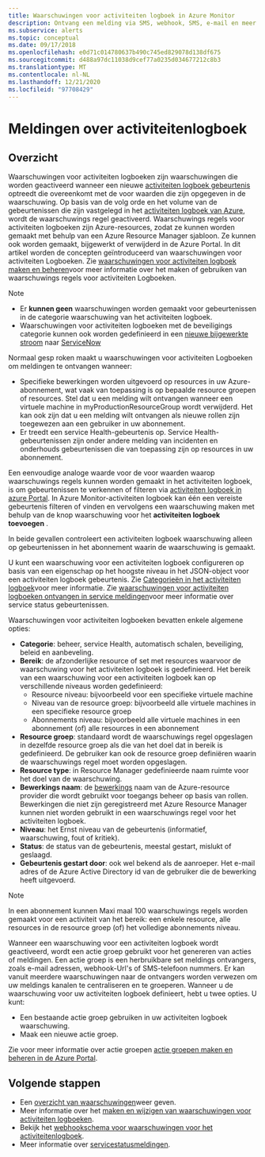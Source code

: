 ```yaml
---
title: Waarschuwingen voor activiteiten logboek in Azure Monitor
description: Ontvang een melding via SMS, webhook, SMS, e-mail en meer wanneer bepaalde gebeurtenissen in het activiteiten logboek optreden.
ms.subservice: alerts
ms.topic: conceptual
ms.date: 09/17/2018
ms.openlocfilehash: e0d71c014780637b490c745ed829078d138df675
ms.sourcegitcommit: d488a97dc11038d9cef77a0235d034677212c8b3
ms.translationtype: MT
ms.contentlocale: nl-NL
ms.lasthandoff: 12/21/2020
ms.locfileid: "97708429"
---
```

# <a name="alerts-on-activity-log"></a>Meldingen over activiteitenlogboek

## <a name="overview"></a>Overzicht

Waarschuwingen voor activiteiten logboeken zijn waarschuwingen die worden geactiveerd wanneer een nieuwe [activiteiten logboek gebeurtenis](activity-log-schema.md) optreedt die overeenkomt met de voor waarden die zijn opgegeven in de waarschuwing. Op basis van de volg orde en het volume van de gebeurtenissen die zijn vastgelegd in het [activiteiten logboek van Azure](platform-logs-overview.md), wordt de waarschuwings regel geactiveerd. Waarschuwings regels voor activiteiten logboeken zijn Azure-resources, zodat ze kunnen worden gemaakt met behulp van een Azure Resource Manager sjabloon. Ze kunnen ook worden gemaakt, bijgewerkt of verwijderd in de Azure Portal. In dit artikel worden de concepten geïntroduceerd van waarschuwingen voor activiteiten Logboeken. Zie [waarschuwingen voor activiteiten logboek maken en beheren](alerts-activity-log.md)voor meer informatie over het maken of gebruiken van waarschuwings regels voor activiteiten Logboeken.

> [!NOTE]
> * Er **kunnen geen** waarschuwingen worden gemaakt voor gebeurtenissen in de categorie waarschuwing van het activiteiten logboek.
> * Waarschuwingen voor activiteiten logboeken met de beveiligings categorie kunnen ook worden gedefinieerd in een [nieuwe bijgewerkte stroom](https://docs.microsoft.com/azure/security-center/continuous-export?tabs=azure-portal) naar [ServiceNow](https://docs.microsoft.com/azure/security-center/export-to-siem)

Normaal gesp roken maakt u waarschuwingen voor activiteiten Logboeken om meldingen te ontvangen wanneer:

* Specifieke bewerkingen worden uitgevoerd op resources in uw Azure-abonnement, wat vaak van toepassing is op bepaalde resource groepen of resources. Stel dat u een melding wilt ontvangen wanneer een virtuele machine in myProductionResourceGroup wordt verwijderd. Het kan ook zijn dat u een melding wilt ontvangen als nieuwe rollen zijn toegewezen aan een gebruiker in uw abonnement.
* Er treedt een service Health-gebeurtenis op. Service Health-gebeurtenissen zijn onder andere melding van incidenten en onderhouds gebeurtenissen die van toepassing zijn op resources in uw abonnement.

Een eenvoudige analoge waarde voor de voor waarden waarop waarschuwings regels kunnen worden gemaakt in het activiteiten logboek, is om gebeurtenissen te verkennen of filteren via [activiteiten logboek in azure Portal](./activity-log.md#view-the-activity-log). In Azure Monitor-activiteiten logboek kan één een vereiste gebeurtenis filteren of vinden en vervolgens een waarschuwing maken met behulp van de knop waarschuwing voor het **activiteiten logboek toevoegen** .

In beide gevallen controleert een activiteiten logboek waarschuwing alleen op gebeurtenissen in het abonnement waarin de waarschuwing is gemaakt.

U kunt een waarschuwing voor een activiteiten logboek configureren op basis van een eigenschap op het hoogste niveau in het JSON-object voor een activiteiten logboek gebeurtenis. Zie [Categorieën in het activiteiten logboek](./activity-log.md#view-the-activity-log)voor meer informatie. Zie [waarschuwingen voor activiteiten logboeken ontvangen in service meldingen](../../service-health/alerts-activity-log-service-notifications-portal.md)voor meer informatie over service status gebeurtenissen. 

Waarschuwingen voor activiteiten logboeken bevatten enkele algemene opties:

- **Categorie**: beheer, service Health, automatisch schalen, beveiliging, beleid en aanbeveling. 
- **Bereik**: de afzonderlijke resource of set met resources waarvoor de waarschuwing voor het activiteiten logboek is gedefinieerd. Het bereik van een waarschuwing voor een activiteiten logboek kan op verschillende niveaus worden gedefinieerd:
    - Resource niveau: bijvoorbeeld voor een specifieke virtuele machine
    - Niveau van de resource groep: bijvoorbeeld alle virtuele machines in een specifieke resource groep
    - Abonnements niveau: bijvoorbeeld alle virtuele machines in een abonnement (of) alle resources in een abonnement
- **Resource groep**: standaard wordt de waarschuwings regel opgeslagen in dezelfde resource groep als die van het doel dat in bereik is gedefinieerd. De gebruiker kan ook de resource groep definiëren waarin de waarschuwings regel moet worden opgeslagen.
- **Resource type**: in Resource Manager gedefinieerde naam ruimte voor het doel van de waarschuwing.
- **Bewerkings naam**: de [bewerkings](../../role-based-access-control/resource-provider-operations.md) naam van de Azure-resource provider die wordt gebruikt voor toegangs beheer op basis van rollen. Bewerkingen die niet zijn geregistreerd met Azure Resource Manager kunnen niet worden gebruikt in een waarschuwings regel voor het activiteiten logboek.
- **Niveau**: het Ernst niveau van de gebeurtenis (informatief, waarschuwing, fout of kritiek).
- **Status**: de status van de gebeurtenis, meestal gestart, mislukt of geslaagd.
- **Gebeurtenis gestart door**: ook wel bekend als de aanroeper. Het e-mail adres of de Azure Active Directory id van de gebruiker die de bewerking heeft uitgevoerd.

> [!NOTE]
> In een abonnement kunnen Maxi maal 100 waarschuwings regels worden gemaakt voor een activiteit van het bereik: een enkele resource, alle resources in de resource groep (of) het volledige abonnements niveau.

Wanneer een waarschuwing voor een activiteiten logboek wordt geactiveerd, wordt een actie groep gebruikt voor het genereren van acties of meldingen. Een actie groep is een herbruikbare set meldings ontvangers, zoals e-mail adressen, webhook-Url's of SMS-telefoon nummers. Er kan vanuit meerdere waarschuwingen naar de ontvangers worden verwezen om uw meldings kanalen te centraliseren en te groeperen. Wanneer u de waarschuwing voor uw activiteiten logboek definieert, hebt u twee opties. U kunt:

* Een bestaande actie groep gebruiken in uw activiteiten logboek waarschuwing.
* Maak een nieuwe actie groep.

Zie voor meer informatie over actie groepen [actie groepen maken en beheren in de Azure Portal](action-groups.md).


## <a name="next-steps"></a>Volgende stappen

- Een [overzicht van waarschuwingen](alerts-overview.md)weer geven.
- Meer informatie over het [maken en wijzigen van waarschuwingen voor activiteiten logboeken](alerts-activity-log.md).
- Bekijk het [webhookschema voor waarschuwingen voor het activiteitenlogboek](activity-log-alerts-webhook.md).
- Meer informatie over [servicestatusmeldingen](../../service-health/service-notifications.md).
